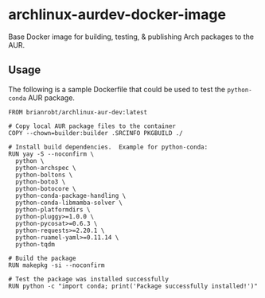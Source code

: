 # archlinux-aurdev-docker-image

Base Docker image for building, testing, &amp; publishing Arch packages to the AUR.

## Usage

The following is a sample Dockerfile that could be used to test the `python-conda` AUR package.

```docker
FROM brianrobt/archlinux-aur-dev:latest

# Copy local AUR package files to the container
COPY --chown=builder:builder .SRCINFO PKGBUILD ./

# Install build dependencies.  Example for python-conda:
RUN yay -S --noconfirm \
  python \
  python-archspec \
  python-boltons \
  python-boto3 \
  python-botocore \
  python-conda-package-handling \
  python-conda-libmamba-solver \
  python-platformdirs \
  python-pluggy>=1.0.0 \
  python-pycosat>=0.6.3 \
  python-requests>=2.20.1 \
  python-ruamel-yaml>=0.11.14 \
  python-tqdm

# Build the package
RUN makepkg -si --noconfirm

# Test the package was installed successfully
RUN python -c "import conda; print('Package successfully installed!')"
```
